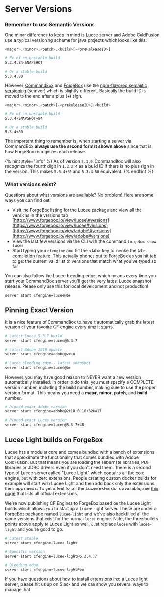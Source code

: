 # Server Versions

### Remember to use Semantic Versions

One minor difference to keep in mind is Lucee server and Adobe ColdFusion use a typical versioning scheme for java projects which looks like this:

```bash
<major>.<minor>.<patch>.<build>[-<preReleaseID>]

# Ex of an unstable build
5.3.4.84-SNAPSHOT

# Or a stable build
5.3.4.80
```

However, [CommandBox](https://commandbox.ortusbooks.com/) and [ForgeBox](https://www.forgebox.io/) use the [npm-flavored semantic versioning](https://commandbox.ortusbooks.com/package-management/semantic-versioning) \(semver\) which is slightly different.  Basically the build ID is moved to the end after a plus \(+\) sign.

```bash
<major>.<minor>.<patch>[-<preReleaseID>]+<build>

# Ex of an unstable build
5.3.4-SNAPSHOT+84

# Or a stable build
5.3.4+80
```

The important thing to remember is, when starting a server via CommandBox **always use the second format shown above** since that is how ForgeBox recognizes each release. 

{% hint style="info" %}
As of version `5.3.0`, CommandBox will also recognize the fourth digit in `1.2.3.4` as a build ID if there is no plus sign in the version.  This makes `5.3.4+80` and `5.3.4.80` equivalent.
{% endhint %}

### What versions exist?

Questions about what versions are available?  No problem!  Here are some ways you can find out:

* Visit the ForgeBox listing for the Lucee package and view all the versions in the versions tab  [https://www.forgebox.io/view/lucee\#versions](https://www.forgebox.io/view/lucee#versions) [https://www.forgebox.io/view/adobe\#versions](https://www.forgebox.io/view/adobe#versions)
* View the last few versions via the CLI with the command `forgebox show lucee`
* Start typing your `cfengine` and hit the &lt;tab&gt; key to invoke the tab-completion feature.  This actually phones out to ForgeBox as you hit tab to get the current valid list of versions that match what you've typed so far

You can also follow the Lucee bleeding edge, which means every time you start your CommandBox server you'll get the very latest Lucee snapshot release.  Please only use this for local development and not production!

```text
server start cfengine=lucee@be
```

## Pinning Exact Version

It is a nice feature of CommandBox to have it automatically grab the latest version of your favorite CF engine every time it starts.

```bash
# Latest Lucee 5.3.7 build
server start cfengine=lucee@5.3.7

# Latest Adobe 2018 update
server start cfengine=adobe@2018

# Lucee bleeding edge-- latest snapshot
server start cfengine=lucee@be
```

However, you may have good reason to NEVER want a new version automatically installed.  In order to do this, you must specify a COMPLETE version number, including the build number, making sure to use the proper version format.  This means you need a **major**, **minor**, **patch**, and **build** number.

```bash
# Pinned exact Adobe version
server start cfengine=adobe@2018.0.10+320417

# Pinned exact Lucee version
server start cfengine=lucee@5.3.7+48
```

## **Lucee Light builds on ForgeBox**

Lucee has a modular core and comes bundled with a bunch of extensions that approximate the functionality that comes bundled with Adobe ColdFusion.  But that means you are loading the Hibernate libraries, PDF libraries or JDBC drivers even if you don't need them. There is a second type of Lucee server called "Lucee Light" which contains all the core engine, but with zero extensions.  People creating custom docker builds for example will start with Lucee Light and then add back only the extensions their app needs.  To get a feel for all the Lucee extensions available, see [this page](https://download.lucee.org/) that lists all official extensions.

We're now publishing CF Engines to ForgeBox based on the Lucee Light builds which allows you to start up a Lucee Light server. These are under a ForgeBox package named `lucee-light` and we've also backfilled all the same versions that exist for the normal `lucee` engine.  Note, the three bullets points above apply to Lucee Light as well,  Just replace `lucee` with `lucee-light` and you're good to go.

```bash
# Latest stable
server start cfengine=lucee-light

# Specific version
server start cfengine=lucee-light@5.3.4.77

# Bleeding edge
server start cfengine=lucee-light@be
```

If you have questions about how to install extensions into a Lucee light server, please hit us up on Slack and we can show you several ways to manage that.



